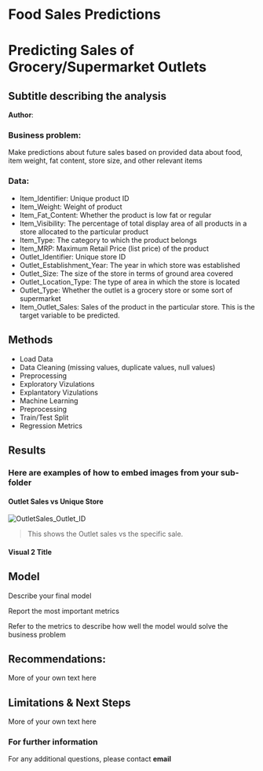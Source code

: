 # Food Sales Predictions


# Predicting Sales of Grocery/Supermarket Outlets
## Subtitle describing the analysis 

**Author**: 

### Business problem:
Make predictions about future sales based on provided data about food, item weight, fat content, store size, and other relevant items


### Data:
- Item_Identifier:	Unique product ID
- Item_Weight:	Weight of product
- Item_Fat_Content: Whether the product is low fat or regular
- Item_Visibility:	The percentage of total display area of all products in a store allocated to the particular product
- Item_Type:	The category to which the product belongs
- Item_MRP:	Maximum Retail Price (list price) of the product
- Outlet_Identifier:	Unique store ID
- Outlet_Establishment_Year:	The year in which store was established
- Outlet_Size: The size of the store in terms of ground area covered
- Outlet_Location_Type:	The type of area in which the store is located
- Outlet_Type: Whether the outlet is a grocery store or some sort of supermarket
- Item_Outlet_Sales:	Sales of the product in the particular store. This is the target variable to be predicted.


## Methods
- Load Data
- Data Cleaning (missing values, duplicate values, null values)
- Preprocessing
- Exploratory Vizulations
- Explantatory Vizulations
- Machine Learning
- Preprocessing
- Train/Test Split
- Regression Metrics

## Results

### Here are examples of how to embed images from your sub-folder


#### Outlet Sales vs Unique Store
![OutletSales_Outlet_ID](https://user-images.githubusercontent.com/109184607/186799074-e3101c2d-4273-40e0-933c-8de417fb1cd3.png)


> This shows the Outlet sales vs the specific sale.

#### Visual 2 Title

## Model

Describe your final model

Report the most important metrics

Refer to the metrics to describe how well the model would solve the business problem

## Recommendations:

More of your own text here


## Limitations & Next Steps

More of your own text here


### For further information


For any additional questions, please contact **email**
